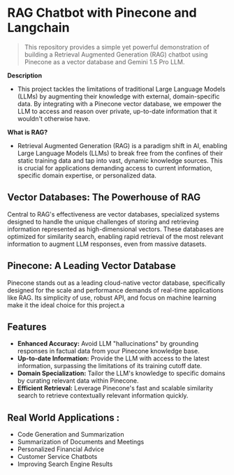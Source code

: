 # RAG Chatbot with Pinecone and Langchain

>This repository provides a simple yet powerful demonstration of building a Retrieval Augmented Generation (RAG) chatbot using Pinecone as a vector database and Gemini 1.5 Pro LLM.

**Description**
- This project tackles the limitations of traditional Large Language Models (LLMs) by augmenting their knowledge with external, domain-specific data. By integrating with a Pinecone vector database, we empower the LLM to access and reason over private, up-to-date information that it wouldn't otherwise have.

**What is RAG?**
- Retrieval Augmented Generation (RAG) is a paradigm shift in AI, enabling Large Language Models (LLMs) to break free from the confines of their static training data and tap into vast, dynamic knowledge sources. This is crucial for applications demanding access to current information, specific domain expertise, or personalized data.

## Vector Databases: The Powerhouse of RAG

Central to RAG's effectiveness are vector databases, specialized systems designed to handle the unique challenges of storing and retrieving information represented as high-dimensional vectors. These databases are optimized for similarity search, enabling rapid retrieval of the most relevant information to augment LLM responses, even from massive datasets.

## Pinecone: A Leading Vector Database

Pinecone stands out as a leading cloud-native vector database, specifically designed for the scale and performance demands of real-time applications like RAG. Its simplicity of use, robust API, and focus on machine learning make it the ideal choice for this project.a

## Features

- **Enhanced Accuracy:** Avoid LLM "hallucinations" by grounding responses in factual data from your Pinecone knowledge base.
- **Up-to-date Information:** Provide the LLM with access to the latest information, surpassing the limitations of its training cutoff date.
- **Domain Specialization:** Tailor the LLM's knowledge to specific domains by curating relevant data within Pinecone.
- **Efficient Retrieval:** Leverage Pinecone's fast and scalable similarity search to retrieve contextually relevant information quickly.



## Real World Applications :
- Code Generation and Summarization
- Summarization of Documents and Meetings
- Personalized Financial Advice
- Customer Service Chatbots
- Improving Search Engine Results
